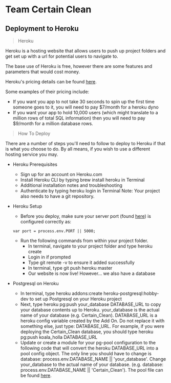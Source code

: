 # Team Certain Clean

## Deployment to Heroku

>Heroku

Heroku is a hosting website that allows users to push up project folders and get set up with a url for potential users to navigate to.  

The base use of Heroku is free, however there are some features and parameters that would cost money.

Heroku's pricing details can be found [here](https://www.heroku.com/pricing).

Some examples of their pricing include:
- If you want you app to not take 30 seconds to spin up the first time someone goes to it, you will need to pay $7/month for a heroku dyno
- If you want your app to hold 10,000 users (which might translate to a million rows of total SQL information) then you will need to pay $9/month for a million database rows.

>How To Deploy

There are a number of steps you'll need to follow to deploy to Heroku if that is what you choose to do.  By all means, if you wish to use a different hosting service you may.

- Heroku Prerequisites
    - Sign up for an account on Heroku.com
    - Install Heroku CLI by typing brew install heroku in Terminal
    - Additional installation notes and troubleshooting
    - Authenticate by typing heroku login in Terminal
    Note: Your project also needs to have a git repository.

- Heroku Setup
    - Before you deploy, make sure your server port (found [here](server/server.js)) is configured correctly as:
    
    ```var port = process.env.PORT || 5000;```

    - Run the following commands from within your project folder.
        - In terminal, navigate to your project folder and type heroku create
        - Login in if prompted
        - Type git remote -v to ensure it added successfully
        - In terminal, type git push heroku master
        - Our website is now live! However... we also have a database

- Postgresql on Heroku
    - In terminal, type heroku addons:create heroku-postgresql:hobby-dev to set up Postgresql on your Heroku project
    - Next, type heroku pg:push your_database DATABASE_URL to copy your database contents up to Heroku. your_database is the actual name of your database (e.g. Certain_Clean). DATABASE_URL is a heroku config variable created by the Add On. Do not replace it with something else, just type: DATABASE_URL. For example, if you were deploying the Certain_Clean database, you should type heroku pg:push koala_holla DATABASE_URL
    - Update or create a module for your pg-pool configuration to the following code that will convert the heroku DATABASE_URL into a pool config object. The only line you should have to change is database: process.env.DATABASE_NAME || 'your_database'. Change your_database to the actual name of your database. (e.g. database: process.env.DATABASE_NAME || 'Certain_Clean').  The pool file can be found [here](/server/modules/pool.js).
